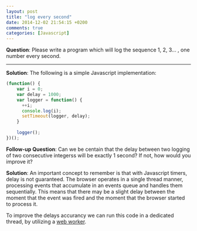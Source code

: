 ```yaml
---
layout: post
title: "log every second"
date: 2014-12-02 21:54:15 +0200
comments: true
categories: [Javascript]
---
```


**Question**: Please write a program which will log the sequence 1, 2, 3... , one number every second.
<!--more-->

---

**Solution**:
The following is a simple Javascript implementation:

``` Javascript
(function() {
    var i = 0;
    var delay = 1000;
    var logger = function() {
      ++i;
      console.log(i);
      setTimeout(logger, delay);
    }
    
    logger();
})();
```

**Follow-up Question**: Can we be centain that the delay between two logging of two consecutive integerss will be exactly 1 second? If not, how would you improve it?

**Solution**: An important concept to remember is that with Javascript timers, delay is not guaranteed. The browser operates in a single thread manner, processing
events that accumulate in an events queue and handles them sequentially. This means that there may be a slight delay between the moment that the event was fired and
the moment that the browser started to process it.

To improve the delays accurancy we can run this code in a dedicated thread, by utilizing a [web worker](https://developer.mozilla.org/en-US/docs/Web/Guide/Performance/Using_web_workers).


